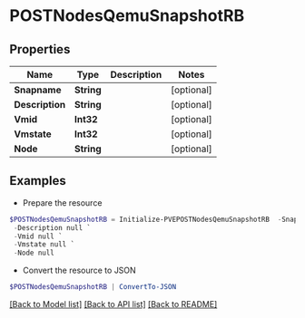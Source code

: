 # POSTNodesQemuSnapshotRB
## Properties

Name | Type | Description | Notes
------------ | ------------- | ------------- | -------------
**Snapname** | **String** |  | [optional] 
**Description** | **String** |  | [optional] 
**Vmid** | **Int32** |  | [optional] 
**Vmstate** | **Int32** |  | [optional] 
**Node** | **String** |  | [optional] 

## Examples

- Prepare the resource
```powershell
$POSTNodesQemuSnapshotRB = Initialize-PVEPOSTNodesQemuSnapshotRB  -Snapname null `
 -Description null `
 -Vmid null `
 -Vmstate null `
 -Node null
```

- Convert the resource to JSON
```powershell
$POSTNodesQemuSnapshotRB | ConvertTo-JSON
```

[[Back to Model list]](../README.md#documentation-for-models) [[Back to API list]](../README.md#documentation-for-api-endpoints) [[Back to README]](../README.md)

